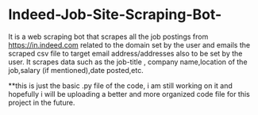 # Indeed-Job-Site-Scraping-Bot-
It is a web scraping bot that scrapes all the job postings from https://in.indeed.com related to the domain set by the user and emails the scraped csv file to target email address/addresses also to be set by the user.
It scrapes data such as the job-title , company name,location of the job,salary (if mentioned),date posted,etc.

**this is just the basic .py file of the code, i am still working on it and hopefully i will be uploading a better and more organized code file for this project in the future.

